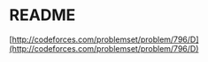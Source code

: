 # README

[http://codeforces.com/problemset/problem/796/D](http://codeforces.com/problemset/problem/796/D)


